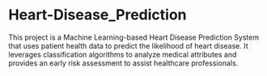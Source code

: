 # Heart-Disease_Prediction
This project is a Machine Learning-based Heart Disease Prediction System that uses patient health data to predict the likelihood of heart disease. It leverages classification algorithms to analyze medical attributes and provides an early risk assessment to assist healthcare professionals.
